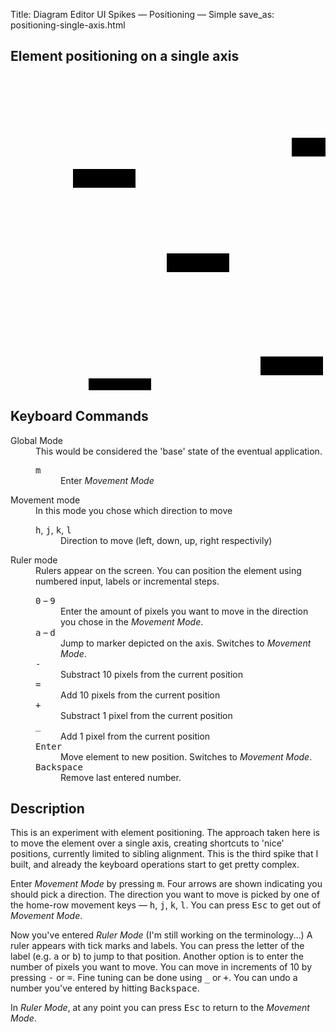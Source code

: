 Title: Diagram Editor UI Spikes &mdash; Positioning &mdash; Simple
save_as: positioning-single-axis.html

<div id="diagram">
  <h2>Element positioning on a single axis</h2>
  <svg xmlns="http://www.w3.org/2000/svg" xmlns:xlink="http://www.w3.org/1999/xlink"
       xmlns:data="urn:data-namespace" id="canvas" width="600" height="600">
    <defs>
      <!-- From: http://tutorials.jenkov.com/svg/marker-element.html -->
      <marker id="markerArrow" markerWidth="13" markerHeight="13" refX="2" refY="6"
              orient="auto">
        <path d="M2,2 L2,11 L10,6 L2,2" style="fill: #000000;" />
      </marker>
    </defs>
    <rect x="125" y="485" width="100" height="30" class="element" id="e2" />
    <rect x="450" y="100" width="100" height="30" class="element" id="e3" />
    <rect x="100" y="150" width="100" height="30" class="element" id="e4" />
    <rect x="400" y="450" width="100" height="30" class="element" id="e5" />
    <rect x="250" y="285" width="100" height="30" class="element active" id="e1" />
    <g id="overlay">
    </g>
  </svg>
</div>

<div id="shortcuts">
  <h2>Keyboard Commands</h2>
  <dl>
    <dt>Global Mode</dt>
    <dd>
      This would be considered the 'base' state of the eventual application.
      <dl>
	<dt><kbd>m</kbd></dt>
	<dd>Enter <em>Movement Mode</em></dd>
      </dl>
    </dd>
    <dt>Movement mode</dt>
    <dd>
      In this mode you chose which direction to move
      <dl>
	<dt><kbd>h</kbd>, <kbd>j</kbd>, <kbd>k</kbd>, <kbd>l</kbd></dt>
	<dd>Direction to move (left, down, up, right respectivily)</dd>
      </dl>
    </dd>
    <dt>Ruler mode</dt>
    <dd>
      Rulers appear on the screen. You can position the element using numbered input, labels or incremental steps.
      <dl>
	<dt><kbd>0</kbd> &ndash; <kbd>9</kbd></dt>
	<dd>
	  Enter the amount of pixels you want to move in the direction you chose in the <em>Movement Mode</em>.
	</dd>
	<dt><kbd>a</kbd> &ndash; <kbd>d</kbd></dt>
	<dd>
	  Jump to marker depicted on the axis. Switches to <em>Movement Mode</em>.
	</dd>
	<dt><kbd>-</kbd></dt>
	<dd>Substract 10 pixels from the current position</dd>
	<dt><kbd>=</kbd></dt>
	<dd>Add 10 pixels from the current position</dd>
	<dt><kbd>+</kbd></dt>
	<dd>Substract 1 pixel from the current position</dd>
	<dt><kbd>_</kbd></dt>
	<dd>Add 1 pixel from the current position</dd>
	<dt><kbd>Enter</kbd></dt>
	<dd>Move element to new position. Switches to <em>Movement Mode</em>.</dd>
	<dt><kbd>Backspace</kbd></dt>
	<dd>Remove last entered number.</dd>
      </dl>
    </dd>
  </dl>
</div>

<div id="info">
  <h2>Description</h2>
  <p>
    This is an experiment with element positioning.
    The approach taken here is to move the element over a single axis,
    creating shortcuts to 'nice' positions, currently limited to sibling alignment.
    This is the third spike that I built, and already
    the keyboard operations start to get pretty complex.
  </p>
  <p>
    Enter <em>Movement Mode</em> by pressing <kbd>m</kbd>. Four arrows are shown indicating you should pick a direction. The direction you want to move is picked by one of the home-row movement keys &mdash; <kbd>h</kbd>, <kbd>j</kbd>, <kbd>k</kbd>, <kbd>l</kbd>. You can press <kbd>Esc</kbd> to get out of <em>Movement Mode</em>.
  </p>
  <p>
    Now you've entered <em>Ruler Mode</em> (I'm still working on the terminology...)
    A ruler appears with tick marks and labels. You can press the letter of the label (e.g. <kbd>a</kbd> or <kbd>b</kbd>) to jump to that position. Another option is to enter the number of pixels you want to move.
    You can move in increments of 10 by pressing <kbd>-</kbd> or <kbd>=</kbd>. Fine tuning can be done using <kbd>_</kbd> or <kbd>+</kbd>. You can undo a number you've entered by hitting <kbd>Backspace</kbd>.
  </p>
  <p>
    In <em>Ruler Mode</em>, at any point you can press <kbd>Esc</kbd> to return to the <em>Movement Mode</em>.
  </p>
</div>

<script type="text/javascript">
 ready(function() {

   var ResetActor = KeyActor('Escape', init);
   var MoveModeActor = KeyActor('m', enableOverlayRendering);
   var DirectionActor = XorActor(ResetActor, KeyMapActor({
     'h': enableRulerRendering('left'),
     'j': enableRulerRendering('down'),
     'k': enableRulerRendering('up'),
     'l': enableRulerRendering('right'),
   }));
   var AmountActor = XorActor(ResetActor, NumericActor(updateEnteredNumerics, updateElementCoordinates));

   function init(state) {
     return {
       'actor': MoveModeActor,
       'element': document.getElementById('e1')
     };
   }

   function enableOverlayRendering(state) {
     state.renderOverlay = true;
     state.actor = DirectionActor;
     return state;
   }

   function enableRulerRendering(direction) {
     var excludeElem = {
       'left': function(e) { return state.element.compare(e, 'x') != 1 },
       'right': function(e) { return state.element.compare(e, 'x') != -1 },
       'up': function(e) { return state.element.compare(e, 'y') != 1 },
       'down': function(e) { return state.element.compare(e, 'y') != -1 }
     }[direction];

     return function(state) {
       state.direction = direction;

       state.markers = [];

       var elements = document.querySelectorAll("rect:not(#e1)");
       for (var e of elements) {
	 if (excludeElem(e)) {
	   continue;
	 }

	 var e_bbox = e.getBBox(),
	     ae_bbox = state.element.getBBox(),
	     marker = {'char': 'a',
		       'element': e, 'coordinates': [] };

	 if (['up', 'down'].includes(state.direction)) {
	   var width = state.element.compare(e, 'x') == -1 ? 0 : e_bbox.width,
	       height = state.element.compare(e, 'y') == 1 ? 0 : e_bbox.height,
	       half_width = Math.round(ae_bbox.width / 2);
	   marker.coordinates = [e_bbox.x + width,       e_bbox.y + height,
				 ae_bbox.x + half_width, e_bbox.y + height ];

	 } else { // Left or right
	   var width = state.element.compare(e, 'x') == 1 ? 0 : e_bbox.width,
	       height = state.element.compare(e, 'y') == -1 ? 0 : e_bbox.height,
	       half_height = Math.round(ae_bbox.height / 2);
	   marker.coordinates = [e_bbox.x + width, e_bbox.y + height,
				 e_bbox.x + width, ae_bbox.y + half_height];
	 }

	 state.markers.push(marker);
       }

       state.markers.sort(function(a, b) {
	 var attr = ['left', 'right'].includes(state.direction) ? 'x' : 'y';
	 var dir = ['left', 'up'].includes(state.direction) ? -1 : 1;
	 return a.element.compare(b.element, attr) * dir;
       });

       var markerStart = 'a'.charCodeAt(0);
       var markerMap = {};
       state.markers.forEach(function(e, i) {
	 e.char = String.fromCharCode(markerStart + i);
	 markerMap[e.char] = jumpToMarker(e);
       });

       state.actor = XorActor(AmountActor, KeyMapActor(markerMap));

       return state;
     }
   }

   function jumpToMarker(marker) {
     return function(state) {
       var prop = ['left', 'right'].includes(state.direction) ? 'x' : 'y';
       var val = marker.element.getAttribute(prop);
       state.element.setAttribute(prop, val);

       return enableOverlayRendering(init());
     }

   }

   function updateElementCoordinates(state) {

     var prop = ['left', 'right'].includes(state.direction) ? 'x' : 'y',
	 dir = ['up', 'left'].includes(state.direction) ? -1 : 1,
	 size = 0,
	 val = parseInt(state.element.getAttribute(prop));

     if (['down', 'right'].includes(state.direction)) {
       var r = state.element.getBBox();
       size = state.direction == 'down' ? r.height : r.width;
     }

     state.element.setAttribute(prop, val + dir * state.number + size);

     return enableOverlayRendering(init());
   }

   function updateEnteredNumerics(state) {
     return state;
   }

   function render(state) {
     var overlay = document.getElementById('overlay');
     var r = state.element.getBBox();
     while (overlay.firstChild) {
       overlay.removeChild(overlay.firstChild);
     }

     if (state.renderOverlay && !state.direction) {
       var yh = r.y + Math.round(r.height / 2);
       var xh = r.x + Math.round(r.width / 2);
       var w = 10;
       var lines = [
	 addLine(overlay, r.x, yh, r.x - w, yh, 'arrow'),
	 addLine(overlay, r.x + r.width, yh, r.x + r.width + w, yh, 'arrow'),
	 addLine(overlay, xh, r.y, xh, r.y - w, 'arrow'),
	 addLine(overlay, xh, r.y + r.height, xh, r.y + r.height + w, 'arrow')
       ].map(function(l) {
	 l.style.markerEnd = 'url(#markerArrow)';
       });

     } else if (state.renderOverlay && state.direction) {
       drawRuler(overlay, state);

       state.markers.forEach(function(m, _) {
	 var mcs = m.coordinates;

	 var d = ['left', 'right'].includes(state.direction) ? -1 : 1,
	     rx = mcs[2] + (state.element.compare(m.element, 'x') == d ? -20 : 0),
	     ry = mcs[3] + (state.element.compare(m.element, 'y') == d ? 0 : -20),
	     tx = mcs[2] + (state.element.compare(m.element, 'x') == d ? -15 : 5),
	     ty = mcs[3] + (state.element.compare(m.element, 'y') == d ? 15 : -5);

	 addLine(overlay, mcs[0], mcs[1], mcs[2], mcs[3], 'indicator');
	 addRect(overlay, rx, ry, 20, 20, 'label-bg');
	 addText(overlay, tx, ty, m.char, 'label');
       });

       if (state._numberInput) {
	 var n = state._numberInput,
	     m = ['left', 'up'].includes(state.direction) ? -1 : 1;
	 if (['left', 'right'].includes(state.direction)) {
	   addRect(overlay, r.x + n * m, r.y, r.width, r.height, 'placeholder');
	 } else {
	   addRect(overlay, r.x, r.y + n * m, r.width, r.height, 'placeholder');
	 }
       }
     }
   }

   function getRulerCoordinates(r) {
     var c = document.getElementById('canvas').getBoundingClientRect();
     var x1, y1, x2, y2;
     switch (state.direction) {
       case 'left':
	 x1 = r.x;
	 x2 = 0;
	 y1 = y2 = r.y + r.height / 2;
	 break;
       case 'right':
	 x1 = r.x + r.width;
	 x2 = c.width;
	 y1 = y2 = r.y + r.height / 2;
	 break;
       case 'up':
	 x1 = x2 = r.x + r.width / 2;
	 y1 = r.y;
	 y2 = 0;
	 break;
       case 'down':
	 x1 = x2 = r.x + r.width / 2;
	 y1 = r.y + r.height;
	 y2 = c.height;
	 break;
       default:
	 throw 'Unhandled state.direction: ' + state.direction
     }
     return [x1, y1, x2, y2].map(Math.round);
   }

   function drawRuler(overlay, state) {
     var bbox	= state.element.getBBox();
     var cs	= getRulerCoordinates(bbox);
     addLine(overlay, cs[0], cs[1], cs[2], cs[3]);

     var d	= 2,
	 step	= 10,
	 axis	= ['left', 'right'].includes(state.direction) ? 'x' : 'y',
	 dir	= ['left', 'up'].includes(state.direction) ? -1 : 1,
	 ends	= axis == 'x' ? [cs[0], cs[2]] : [cs[1], cs[3]];

     for (var a = ends[0] + dir * 10; dir * a < dir * ends[1]; a += dir * step) {
       var x = axis == 'x' ? a : cs[2];
       var y = axis == 'x' ? cs[3] : a;
       if ((a - ends[0]) % 50 == 0) {
	 var lbl	= (a - ends[0]) * dir,
	     ty		= axis == 'x' ? y + 12 : y + 3,
	     tx		= axis == 'x' ? x - 5 : x + 5;
	 addText(overlay, tx, ty, lbl, 'ruler');

	 var x, y, lx1, lx2, ly1, ly2;
	 if (axis == 'x') {
	   x = lx1 = lx2 = a;
	   y = cs[3];
	   ly1 = y - d; ly2 = y + d;
	 } else {
	   x = cs[2]
	   y = ly1 = ly2 = a;
	   lx1 = x - d; lx2 = x + d;

	 }
	 addLine(overlay, lx1, ly1, lx2, ly2);
       }
     }
   }

   function addText(parent, x, y, text, cls) {
     var t = document.createElementNS('http://www.w3.org/2000/svg', 'text');
     var textNode = document.createTextNode(text);
     t.appendChild(textNode);
     t.setAttribute('x', x);
     t.setAttribute('y', y);
     if (cls) {
       t.setAttribute('class', cls);
     }
     parent.appendChild(t);
     return t;
   }


   function addRect(parent, x, y, w, h, cls) {
     var r = document.createElementNS('http://www.w3.org/2000/svg', 'rect');
     r.setAttribute('x', x);
     r.setAttribute('y', y);
     r.setAttribute('width', w);
     r.setAttribute('height', h);
     if (cls) {
       r.setAttribute('class', cls);
     }
     parent.appendChild(r);
     return r;
   }

   function addLine(parent, x1, y1, x2, y2, cls) {
     var l = document.createElementNS('http://www.w3.org/2000/svg', 'line');
     l.setAttribute('x1', x1);
     l.setAttribute('y1', y1);
     l.setAttribute('x2', x2);
     l.setAttribute('y2', y2);
     if (cls) {
       l.setAttribute('class', cls);
     }
     parent.appendChild(l);
     return l;
   }

   var state = init();
   window.addEventListener('keydown', function(e) {
     var f = state.actor(e);
     if (f) {
       state = f(state);
       render(state);
       //console.log(state);
     }
   });
 });

</script>



